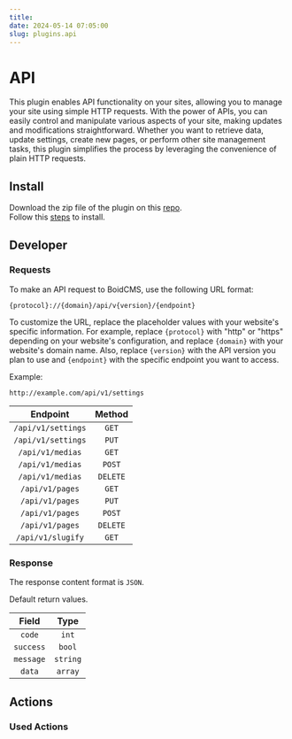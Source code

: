 ```yaml
---
title:
date: 2024-05-14 07:05:00
slug: plugins.api
---
```


# API
This plugin enables API functionality on your sites, allowing you to manage your site using simple HTTP requests. With the power of APIs, you can easily control and manipulate various aspects of your site, making updates and modifications straightforward. Whether you want to retrieve data, update settings, create new pages, or perform other site management tasks, this plugin simplifies the process by leveraging the convenience of plain HTTP requests.


## Install
Download the zip file of the plugin on this [repo](https://github.com/BoidCMS/api).     
Follow this [steps](plugins/install) to install.


## Developer

### Requests

To make an API request to BoidCMS, use the following URL format:

```plain
{protocol}://{domain}/api/v{version}/{endpoint}
```

To customize the URL, replace the placeholder values with your website's specific information. For example, replace `{protocol}` with "http" or "https" depending on your website's configuration, and replace `{domain}` with your website's domain name. Also, replace `{version}` with the API version you plan to use and `{endpoint}` with the specific endpoint you want to access.   

Example: 
```plain
http://example.com/api/v1/settings
```

|       Endpoint     |  Method  |
| :----------------: | :------: |
| `/api/v1/settings` |   `GET`  |
| `/api/v1/settings` |   `PUT`  |
|  `/api/v1/medias`  |   `GET`  |
|  `/api/v1/medias`  |  `POST`  |
|  `/api/v1/medias`  | `DELETE` |
|  `/api/v1/pages`   |   `GET`  |
|  `/api/v1/pages`   |   `PUT`  |
|  `/api/v1/pages`   |  `POST`  |
|  `/api/v1/pages`   | `DELETE` |
|  `/api/v1/slugify` |   `GET`  |

### Response
The response content format is `JSON`.

Default return values.     

|    Field   |   Type  |
| :--------: | :-----: |
|   `code`   |  `int`  |
|  `success` |  `bool` |
|  `message` | `string`|
|   `data`   | `array` |


## Actions

### Used Actions

<!--
|         Action       |     Execute in    |     Parameters     |   Since   |
| :------------------: | :---------------: | :----------------: | :-------: |
|    `delete_media`    |    `api_medias`   | `(string) $media`  |  `0.1.0`  |
|     `delete_page`    |     `api_pages`   | `(string) $page`   |  `0.1.0`  |
|      `settings`      |   `App::admin`    |                    |  `0.1.0`  |
|       `render`       |   `App::render`   |                    |  `0.1.0`  |

-->
